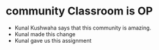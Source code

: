 # community Classroom is OP

- Kunal Kushwaha says that this community is amazing.
- Kunal made this change
- Kunal gave us this assignment
